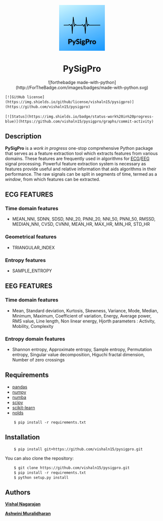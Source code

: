 <div align="center">
    <img src="images/PySigPro_logo.png" width="150" height="150"/>
</div>
<h1 align="center">PySigPro</h1>

<p align="center">
    ![forthebadge made-with-python](http://ForTheBadge.com/images/badges/made-with-python.svg)

    [![GitHub license](https://img.shields.io/github/license/vishaln15/pysigpro)](https://github.com/vishaln15/pysigpro)

    [![Status](https://img.shields.io/badge/status-work%20in%20progress-blue)](https://github.com/vishaln15/pysigpro/graphs/commit-activity)
</p>

## Description

**PySigPro** is a *work in progress* one-stop comprehensive Python package that serves as a feature extraction tool which extracts features from various domains. These features are frequently used in algorithms for [ECG](https://github.com/vishaln15/pysigpro/tree/main/pysigpro/ecg)/[EEG](https://github.com/vishaln15/pysigpro/tree/main/pysigpro/eeg) signal processing. Powerful feature extraction system is necessary as features provide useful and relative information that aids algorithms in their performance. The raw signals can be split in segments of time, termed as a *window*, from which features can be extracted.

## ECG FEATURES

### Time domain features
- MEAN_NNI, SDNN, SDSD, NNI_20, PNNI_20, NNI_50, PNNI_50, RMSSD, MEDIAN_NNI, CVSD, CVNNI, MEAN_HR, MAX_HR, MIN_HR, STD_HR

### Geometrical features
- TRIANGULAR_INDEX

### Entropy features
- SAMPLE_ENTROPY

## EEG FEATURES

### Time domain features
- Mean, Standard deviation, Kurtosis, Skewness, Variance, Mode, Median, Minimum, Maximum, Coefficient of variation, Energy, Average power, RMS value, Line length, Non linear energy, Hjorth parameters : Activity, Mobility, Complexity 

### Entropy domain features
- Shannon entropy, Approximate entropy, Sample entropy, Permutation entropy, Singular value decomposition, Higuchi fractal dimension, Number of zero crossings

## Requirements

- [pandas](https://pandas.pydata.org/)
- [numpy](https://numpy.org/)
- [numba](http://numba.pydata.org/)
- [scipy](https://www.scipy.org/)
- [scikit-learn](https://scikit-learn.org/)
- [nolds](https://pypi.org/project/nolds/)

```
    $ pip install -r requirements.txt
```    

## Installation
```
    $ pip install git+https://github.com/vishaln15/pysigpro.git
```

You can also clone the repository:

```
    $ git clone https://github.com/vishaln15/pysigpro.git
    $ pip install -r requirements.txt
    $ python setup.py install
```

## Authors

[**Vishal Nagarajan**](https://github.com/vishaln15)

[**Ashwini Muralidharan**](https://github.com/Ashwiinii)